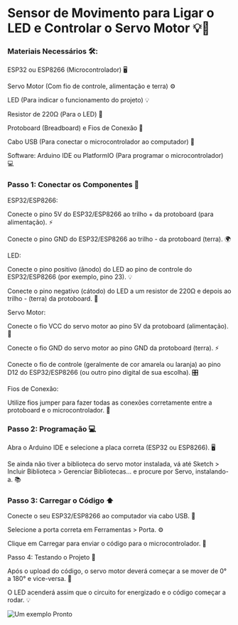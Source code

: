 # Sensor de Movimento para Ligar o LED e Controlar o Servo Motor 💡🤖
### Materiais Necessários 🛠️:

ESP32 ou ESP8266 (Microcontrolador) 🖥️

Servo Motor (Com fio de controle, alimentação e terra) ⚙️

LED (Para indicar o funcionamento do projeto) 💡

Resistor de 220Ω (Para o LED) 🔌

Protoboard (Breadboard) e Fios de Conexão 🔗

Cabo USB (Para conectar o microcontrolador ao computador) 📡

Software: Arduino IDE ou PlatformIO (Para programar o microcontrolador) 💻

### Passo 1: Conectar os Componentes 🔌
ESP32/ESP8266:

Conecte o pino 5V do ESP32/ESP8266 ao trilho + da protoboard (para alimentação). ⚡

Conecte o pino GND do ESP32/ESP8266 ao trilho - da protoboard (terra). 🌍

LED:

Conecte o pino positivo (ânodo) do LED ao pino de controle do ESP32/ESP8266 (por exemplo, pino 23). 💡

Conecte o pino negativo (cátodo) do LED a um resistor de 220Ω e depois ao trilho - (terra) da protoboard. 🔴

Servo Motor:

Conecte o fio VCC do servo motor ao pino 5V da protoboard (alimentação). 🔋

Conecte o fio GND do servo motor ao pino GND da protoboard (terra). ⚡

Conecte o fio de controle (geralmente de cor amarela ou laranja) ao pino D12 do ESP32/ESP8266 (ou outro pino digital de sua escolha). 🎛️

Fios de Conexão:

Utilize fios jumper para fazer todas as conexões corretamente entre a protoboard e o microcontrolador. 🔌

### Passo 2: Programação 💻

Abra o Arduino IDE e selecione a placa correta (ESP32 ou ESP8266). 🖥️

Se ainda não tiver a biblioteca do servo motor instalada, vá até Sketch > Incluir Biblioteca > Gerenciar Bibliotecas... e procure por Servo, instalando-a. 📚

### Passo 3: Carregar o Código ⬆️

Conecte o seu ESP32/ESP8266 ao computador via cabo USB. 🔌

Selecione a porta correta em Ferramentas > Porta. ⚙️

Clique em Carregar para enviar o código para o microcontrolador. 🚀

Passo 4: Testando o Projeto 🧪

Após o upload do código, o servo motor deverá começar a se mover de 0° a 180° e vice-versa. 🔄

O LED acenderá assim que o circuito for energizado e o código começar a rodar. 💡

![Um exemplo Pronto]()
